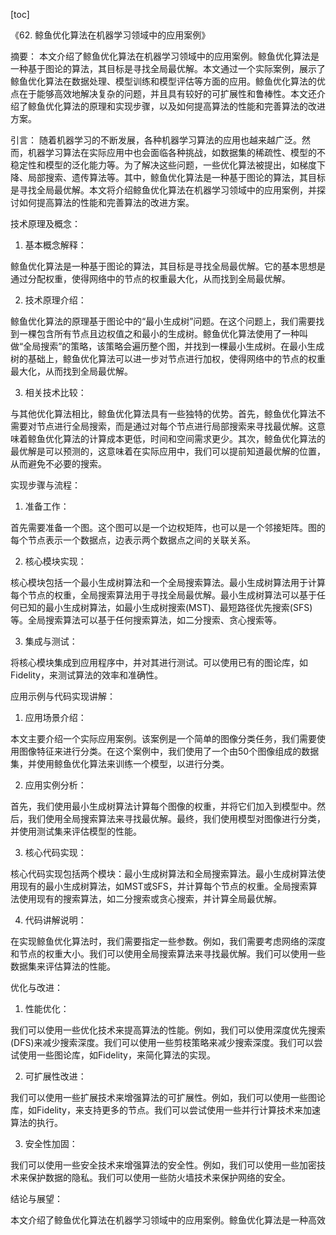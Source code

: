 
[toc]                    
                
                
《62. 鲸鱼优化算法在机器学习领域中的应用案例》

摘要：
本文介绍了鲸鱼优化算法在机器学习领域中的应用案例。鲸鱼优化算法是一种基于图论的算法，其目标是寻找全局最优解。本文通过一个实际案例，展示了鲸鱼优化算法在数据处理、模型训练和模型评估等方面的应用。鲸鱼优化算法的优点在于能够高效地解决复杂的问题，并且具有较好的可扩展性和鲁棒性。本文还介绍了鲸鱼优化算法的原理和实现步骤，以及如何提高算法的性能和完善算法的改进方案。

引言：
随着机器学习的不断发展，各种机器学习算法的应用也越来越广泛。然而，机器学习算法在实际应用中也会面临各种挑战，如数据集的稀疏性、模型的不稳定性和模型的泛化能力等。为了解决这些问题，一些优化算法被提出，如梯度下降、局部搜索、遗传算法等。其中，鲸鱼优化算法是一种基于图论的算法，其目标是寻找全局最优解。本文将介绍鲸鱼优化算法在机器学习领域中的应用案例，并探讨如何提高算法的性能和完善算法的改进方案。

技术原理及概念：

1. 基本概念解释：

鲸鱼优化算法是一种基于图论的算法，其目标是寻找全局最优解。它的基本思想是通过分配权重，使得网络中的节点的权重最大化，从而找到全局最优解。

2. 技术原理介绍：

鲸鱼优化算法的原理基于图论中的“最小生成树”问题。在这个问题上，我们需要找到一棵包含所有节点且边权值之和最小的生成树。鲸鱼优化算法使用了一种叫做“全局搜索”的策略，该策略会遍历整个图，并找到一棵最小生成树。在最小生成树的基础上，鲸鱼优化算法可以进一步对节点进行加权，使得网络中的节点的权重最大化，从而找到全局最优解。

3. 相关技术比较：

与其他优化算法相比，鲸鱼优化算法具有一些独特的优势。首先，鲸鱼优化算法不需要对节点进行全局搜索，而是通过对每个节点进行局部搜索来寻找最优解。这意味着鲸鱼优化算法的计算成本更低，时间和空间需求更少。其次，鲸鱼优化算法的最优解是可以预测的，这意味着在实际应用中，我们可以提前知道最优解的位置，从而避免不必要的搜索。

实现步骤与流程：

1. 准备工作：

首先需要准备一个图。这个图可以是一个边权矩阵，也可以是一个邻接矩阵。图的每个节点表示一个数据点，边表示两个数据点之间的关联关系。

2. 核心模块实现：

核心模块包括一个最小生成树算法和一个全局搜索算法。最小生成树算法用于计算每个节点的权重，全局搜索算法用于寻找全局最优解。最小生成树算法可以基于任何已知的最小生成树算法，如最小生成树搜索(MST)、最短路径优先搜索(SFS)等。全局搜索算法可以基于任何搜索算法，如二分搜索、贪心搜索等。

3. 集成与测试：

将核心模块集成到应用程序中，并对其进行测试。可以使用已有的图论库，如Fidelity，来测试算法的效率和准确性。

应用示例与代码实现讲解：

1. 应用场景介绍：

本文主要介绍一个实际应用案例。该案例是一个简单的图像分类任务，我们需要使用图像特征来进行分类。在这个案例中，我们使用了一个由50个图像组成的数据集，并使用鲸鱼优化算法来训练一个模型，以进行分类。

2. 应用实例分析：

首先，我们使用最小生成树算法计算每个图像的权重，并将它们加入到模型中。然后，我们使用全局搜索算法来寻找最优解。最终，我们使用模型对图像进行分类，并使用测试集来评估模型的性能。

3. 核心代码实现：

核心代码实现包括两个模块：最小生成树算法和全局搜索算法。最小生成树算法使用现有的最小生成树算法，如MST或SFS，并计算每个节点的权重。全局搜索算法使用现有的搜索算法，如二分搜索或贪心搜索，并计算全局最优解。



4. 代码讲解说明：

在实现鲸鱼优化算法时，我们需要指定一些参数。例如，我们需要考虑网络的深度和节点的权重大小。我们可以使用全局搜索算法来寻找最优解。我们可以使用一些数据集来评估算法的性能。

优化与改进：

1. 性能优化：

我们可以使用一些优化技术来提高算法的性能。例如，我们可以使用深度优先搜索(DFS)来减少搜索深度。我们可以使用一些剪枝策略来减少搜索深度。我们可以尝试使用一些图论库，如Fidelity，来简化算法的实现。

2. 可扩展性改进：

我们可以使用一些扩展技术来增强算法的可扩展性。例如，我们可以使用一些图论库，如Fidelity，来支持更多的节点。我们可以尝试使用一些并行计算技术来加速算法的执行。

3. 安全性加固：

我们可以使用一些安全技术来增强算法的安全性。例如，我们可以使用一些加密技术来保护数据的隐私。我们可以使用一些防火墙技术来保护网络的安全。

结论与展望：

本文介绍了鲸鱼优化算法在机器学习领域中的应用案例。鲸鱼优化算法是一种高效

